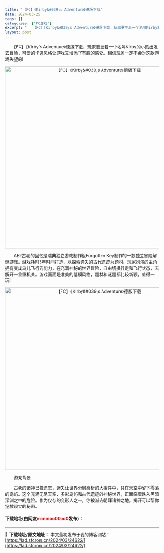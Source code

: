 ```yaml
---
title: "【FC】《Kirby&#039;s Adventure》德版下载"
date: 2024-03-25
tags: []
categories: ["FC游戏"]
excerpt: "　　【FC】《Kirby&#039;s Adventure》德版下载，玩家要空着一个名叫Kirby的小孩出发去冒险，可爱的卡通风格让游戏又增添了有趣的感受。相信玩家一定不会对这款游戏失望的! 　　AER古老的回忆是瑞典独立游戏制作组Forgotten Key制作的一款独立冒险解谜游戏。游戏耗时5年时间&hellip;"
layout: post
---
```


 <p>　　【FC】《Kirby&#39;s Adventure》德版下载，玩家要空着一个名叫Kirby的小孩出发去冒险，可爱的卡通风格让游戏又增添了有趣的感受。相信玩家一定不会对这款游戏失望的!</p> <p align="center"><img align="" border="0" src="https://lad.sfcrom.cn/wp-content/uploads/2024/03/20240325_6601947e429db.png" width="595" alt="【FC】《Kirby&amp;#039;s Adventure》德版下载" /></p> <p>　　AER古老的回忆是瑞典独立游戏制作组Forgotten Key制作的一款独立冒险解谜游戏。游戏耗时5年时间打造，以探索遗失的古代遗迹为题材，玩家扮演的主角拥有变成鸟儿飞行的能力，在充满神秘的世界冒险，自由切换行走和飞行状态，去解开一重重机关。游戏画面是唯美的低模风格，题材和谜题都比较新颖，值得一玩!</p> <p align="center"><img align="" border="0" src="https://lad.sfcrom.cn/wp-content/uploads/2024/03/20240325_6601947fa925a.png" width="597" alt="【FC】《Kirby&amp;#039;s Adventure》德版下载" /></p> <p>　　游戏背景</p> <p>　　古老的诸神已被遗忘，迷失让世界分崩离析的大事件中，只在天空中留下零落的岛屿。这个充满无尽天空、多彩岛屿和古代遗迹的神秘世界，正面临着跌入黑暗深渊之中的危险。作为仅存的变形人之一，你被派去朝拜诸神之地。揭开可以帮你拯救现实的秘密。</p> <p><h4>下载地址(由网友<font color="red">mannioo00oo0</font>发布)：</h4></p> 

---
📖 **下载地址/原文地址：** 本文最初发布于我的博客网站：[https://lad.sfcrom.cn/2024/03/24622/](https://lad.sfcrom.cn/2024/03/24622/)
